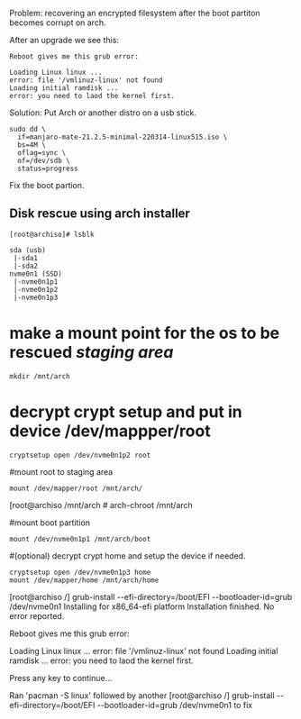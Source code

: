 Problem: recovering an encrypted filesystem after the boot partiton becomes corrupt on arch.

After an upgrade we see this:

```
Reboot gives me this grub error:

Loading Linux linux ...
error: file '/vmlinuz-linux' not found
Loading initial ramdisk ...
error: you need to laod the kernel first.
```

Solution: Put Arch or another distro on a usb stick.


```
sudo dd \
  if=manjaro-mate-21.2.5-minimal-220314-linux515.iso \
  bs=4M \
  oflag=sync \
  of=/dev/sdb \
  status=progress
```

Fix the boot partion.


## Disk rescue using arch installer

```
[root@archiso]# lsblk

sda (usb)
 |-sda1
 |-sda2 
nvme0n1 (SSD) 
 |-nvme0n1p1
 |-nvme0n1p2
 |-nvme0n1p3
```

# make a mount point for the os to be rescued *staging area*
```
mkdir /mnt/arch
```
# decrypt crypt setup and put in device /dev/mappper/root

```
cryptsetup open /dev/nvme0n1p2 root
```

#mount root to staging area
```
mount /dev/mapper/root /mnt/arch/
```
[root@archiso /mnt/arch # arch-chroot /mnt/arch

#mount boot partition

```
mount /dev/nvme0n1p1 /mnt/arch/boot
```

#(optional) decrypt crypt home and setup the device if needed. 
```
cryptsetup open /dev/nvme0n1p3 home
mount /dev/mapper/home /mnt/arch/home
```



[root@archiso /] grub-install --efi-directory=/boot/EFI  --bootloader-id=grub /dev/nvme0n1 
Installing for x86_64-efi platform
Installation finished. No error reported.

Reboot gives me this grub error:

Loading Linux linux ...
error: file '/vmlinuz-linux' not found
Loading initial ramdisk ...
error: you need to laod the kernel first.

Press any key to continue...

Ran 'pacman -S linux' followed by another 
[root@archiso /] grub-install --efi-directory=/boot/EFI  --bootloader-id=grub /dev/nvme0n1 
to fix